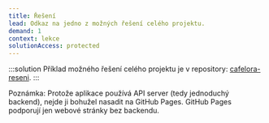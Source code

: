```yaml
---
title: Řešení
lead: Odkaz na jedno z možných řešení celého projektu.
demand: 1
context: lekce
solutionAccess: protected
---
```


:::solution
Příklad možného řešení celého projektu je v repository: [cafelora-reseni](https://github.com/Czechitas-podklady-WEB/cafelora-reseni).
:::

Poznámka: Protože aplikace používá API server (tedy jednoduchý backend), nejde ji bohužel nasadit na GitHub Pages.
GitHub Pages podporují jen webové stránky bez backendu.
